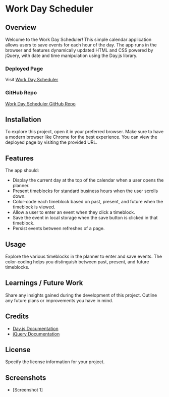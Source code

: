# Work Day Scheduler

## Overview
Welcome to the Work Day Scheduler! This simple calendar application allows users to save events for each hour of the day. The app runs in the browser and features dynamically updated HTML and CSS powered by jQuery, with date and time manipulation using the Day.js library.

### Deployed Page
Visit [Work Day Scheduler]()

### GitHub Repo
[Work Day Scheduler GitHub Repo]()

## Installation
To explore this project, open it in your preferred browser. Make sure to have a modern browser like Chrome for the best experience. You can view the deployed page by visiting the provided URL.

## Features
The app should:

- Display the current day at the top of the calendar when a user opens the planner.
- Present timeblocks for standard business hours when the user scrolls down.
- Color-code each timeblock based on past, present, and future when the timeblock is viewed.
- Allow a user to enter an event when they click a timeblock.
- Save the event in local storage when the save button is clicked in that timeblock.
- Persist events between refreshes of a page.

## Usage
Explore the various timeblocks in the planner to enter and save events. The color-coding helps you distinguish between past, present, and future timeblocks.

## Learnings / Future Work
Share any insights gained during the development of this project. Outline any future plans or improvements you have in mind.

## Credits
- [Day.js Documentation](https://day.js.org/)
- [jQuery Documentation](https://api.jquery.com/)

## License
Specify the license information for your project.

## Screenshots
- [Screenshot 1]